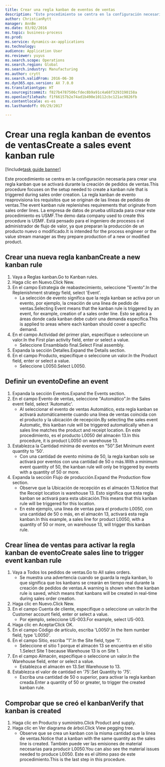 ```yaml
--- 
title: Crear una regla kanban de eventos de ventas
description: "Este procedimiento se centra en la configuración necesaria para crear una regla kanban que se activará durante la creación de pedidos de ventas."
author: ChristianRytt
manager: AnnBe
ms.date: 03/02/2016
ms.topic: business-process
ms.prod: 
ms.service: dynamics-ax-applications
ms.technology: 
audience: Application User
ms.reviewer: yuyus
ms.search.scope: Operations
ms.search.region: Global
ms.search.industry: Manufacturing
ms.author: crytt
ms.search.validFrom: 2016-06-30
ms.dyn365.ops.version: AX 7.0.0
ms.translationtype: HT
ms.sourcegitcommit: f827b4787506cfdec8b9a91c4a68f3293190158a
ms.openlocfilehash: f1f66157b2e74ad1b490e10112cbc121ac9826fb
ms.contentlocale: es-es
ms.lasthandoff: 09/29/2017

---
```

# <a name="create-a-sales-event-kanban-rule"></a><span data-ttu-id="1d029-103">Crear una regla kanban de eventos de ventas</span><span class="sxs-lookup"><span data-stu-id="1d029-103">Create a sales event kanban rule</span></span>

[!include[task guide banner](../../includes/task-guide-banner.md)]

<span data-ttu-id="1d029-104">Este procedimiento se centra en la configuración necesaria para crear una regla kanban que se activará durante la creación de pedidos de ventas.</span><span class="sxs-lookup"><span data-stu-id="1d029-104">This procedure focuses on the setup needed to create a kanban rule that is triggered during sales order creation.</span></span> <span data-ttu-id="1d029-105">La regla kanban de evento reaprovisiona los requisitos que se originan de las líneas de pedidos de ventas.</span><span class="sxs-lookup"><span data-stu-id="1d029-105">The event kanban rule replenishes requirements that originate from sales order lines.</span></span> <span data-ttu-id="1d029-106">La empresa de datos de prueba utilizada para crear este procedimiento es USMF.</span><span class="sxs-lookup"><span data-stu-id="1d029-106">The demo data company used to create this procedure is USMF.</span></span> <span data-ttu-id="1d029-107">Está pensado para el ingeniero de procesos o el administrador de flujo de valor, ya que preparan la producción de un producto nuevo o modificado.</span><span class="sxs-lookup"><span data-stu-id="1d029-107">It is intended for the process engineer or the value stream manager as they prepare production of a new or modified product.</span></span>




## <a name="create-a-new-kanban-rule"></a><span data-ttu-id="1d029-108">Crear una nueva regla kanban</span><span class="sxs-lookup"><span data-stu-id="1d029-108">Create a new kanban rule</span></span>
1. <span data-ttu-id="1d029-109">Vaya a Reglas kanban.</span><span class="sxs-lookup"><span data-stu-id="1d029-109">Go to Kanban rules.</span></span>
2. <span data-ttu-id="1d029-110">Haga clic en Nuevo.</span><span class="sxs-lookup"><span data-stu-id="1d029-110">Click New.</span></span>
3. <span data-ttu-id="1d029-111">En el campo Estrategia de reabastecimiento, seleccione "Evento".</span><span class="sxs-lookup"><span data-stu-id="1d029-111">In the Replenishment strategy field, select 'Event'.</span></span>
    * <span data-ttu-id="1d029-112">La selección de evento significa que la regla kanban se activa por un evento, por ejemplo, la creación de una línea de pedido de ventas.</span><span class="sxs-lookup"><span data-stu-id="1d029-112">Selecting Event means that the kanban rule is triggered by an event, for example, creation of a sales order line.</span></span>   <span data-ttu-id="1d029-113">Esto se aplica a áreas donde cada kanban debe cubrir una demanda específica.</span><span class="sxs-lookup"><span data-stu-id="1d029-113">This is applied to areas where each kanban should cover a specific demand.</span></span>  
4. <span data-ttu-id="1d029-114">En el campo Actividad del primer plan, especifique o seleccione un valor.</span><span class="sxs-lookup"><span data-stu-id="1d029-114">In the First plan activity field, enter or select a value.</span></span>
    * <span data-ttu-id="1d029-115">Seleccione Ensamblado final.</span><span class="sxs-lookup"><span data-stu-id="1d029-115">Select Final assembly.</span></span>  
5. <span data-ttu-id="1d029-116">Expanda la sección Detalles.</span><span class="sxs-lookup"><span data-stu-id="1d029-116">Expand the Details section.</span></span>
6. <span data-ttu-id="1d029-117">En el campo Producto, especifique o seleccione un valor.</span><span class="sxs-lookup"><span data-stu-id="1d029-117">In the Product field, enter or select a value.</span></span>
    * <span data-ttu-id="1d029-118">Seleccione L0050.</span><span class="sxs-lookup"><span data-stu-id="1d029-118">Select L0050.</span></span>  

## <a name="define-an-event"></a><span data-ttu-id="1d029-119">Definir un evento</span><span class="sxs-lookup"><span data-stu-id="1d029-119">Define an event</span></span>
1. <span data-ttu-id="1d029-120">Expanda la sección Eventos.</span><span class="sxs-lookup"><span data-stu-id="1d029-120">Expand the Events section.</span></span>
2. <span data-ttu-id="1d029-121">En el campo Evento de ventas, seleccione "Automático".</span><span class="sxs-lookup"><span data-stu-id="1d029-121">In the Sales event field, select 'Automatic'.</span></span>
    * <span data-ttu-id="1d029-122">Al seleccionar el evento de ventas Automático, esta regla kanban se activará automáticamente cuando una línea de ventas coincida con el producto y la ubicación de recepción.</span><span class="sxs-lookup"><span data-stu-id="1d029-122">By selecting the sales event Automatic, this kanban rule will be triggered automatically when a sales line matches the product and receipt location.</span></span> <span data-ttu-id="1d029-123">En este procedimiento, es el producto L0050 del almacén 13.</span><span class="sxs-lookup"><span data-stu-id="1d029-123">In this procedure, it is product L0050 on warehouse 13.</span></span>  
3. <span data-ttu-id="1d029-124">Establezca la Cantidad mínima de eventos en "50".</span><span class="sxs-lookup"><span data-stu-id="1d029-124">Set Minimum event quantity to '50'.</span></span>
    * <span data-ttu-id="1d029-125">Con una cantidad de evento mínima de 50, la regla kanban solo se activará por eventos con una cantidad de 50 o más.</span><span class="sxs-lookup"><span data-stu-id="1d029-125">With a minimum event quantity of 50, the kanban rule will only be triggered by events with a quantity of 50 or more.</span></span>  
4. <span data-ttu-id="1d029-126">Expanda la sección Flujo de producción.</span><span class="sxs-lookup"><span data-stu-id="1d029-126">Expand the Production flow section.</span></span>
    * <span data-ttu-id="1d029-127">Observe que la Ubicación de recepción es el almacén 13.</span><span class="sxs-lookup"><span data-stu-id="1d029-127">Notice that the Receipt location is warehouse 13.</span></span> <span data-ttu-id="1d029-128">Esto significa que esta regla kanban se activará para esta ubicación.</span><span class="sxs-lookup"><span data-stu-id="1d029-128">This means that this kanban rule will be triggered for this location.</span></span>  
    * <span data-ttu-id="1d029-129">En este ejemplo, una línea de ventas para el producto L0050, con una cantidad de 50 o más, en el almacén 13, activará esta regla kanban.</span><span class="sxs-lookup"><span data-stu-id="1d029-129">In this example, a sales line for product L0050, with a quantity of 50 or more, on warehouse 13, will trigger this kanban rule.</span></span>  

## <a name="create-sales-line-to-trigger-event-kanban-rule"></a><span data-ttu-id="1d029-130">Crear línea de ventas para activar la regla kanban de evento</span><span class="sxs-lookup"><span data-stu-id="1d029-130">Create sales line to trigger event kanban rule</span></span>
1. <span data-ttu-id="1d029-131">Vaya a Todos los pedidos de ventas.</span><span class="sxs-lookup"><span data-stu-id="1d029-131">Go to All sales orders.</span></span>
    * <span data-ttu-id="1d029-132">Se muestra una advertencia cuando se guarda la regla kanban, lo que significa que los kanbans se crearán en tiempo real durante la creación de pedidos de ventas.</span><span class="sxs-lookup"><span data-stu-id="1d029-132">A warning is shown when the kanban rule is saved, which means that kanbans will be created in real-time during sales order creation.</span></span>  
2. <span data-ttu-id="1d029-133">Haga clic en Nuevo.</span><span class="sxs-lookup"><span data-stu-id="1d029-133">Click New.</span></span>
3. <span data-ttu-id="1d029-134">En el campo Cuenta de cliente, especifique o seleccione un valor.</span><span class="sxs-lookup"><span data-stu-id="1d029-134">In the Customer account field, enter or select a value.</span></span>
    * <span data-ttu-id="1d029-135">Por ejemplo, seleccione US-003.</span><span class="sxs-lookup"><span data-stu-id="1d029-135">For example, select US-003.</span></span>  
4. <span data-ttu-id="1d029-136">Haga clic en Aceptar</span><span class="sxs-lookup"><span data-stu-id="1d029-136">Click OK.</span></span>
5. <span data-ttu-id="1d029-137">En el campo Código de artículo, escriba 'L0050'.</span><span class="sxs-lookup"><span data-stu-id="1d029-137">In the Item number field, type 'L0050'.</span></span>
6. <span data-ttu-id="1d029-138">En el campo Sitio, escriba "1".</span><span class="sxs-lookup"><span data-stu-id="1d029-138">In the Site field, type '1'.</span></span>
    * <span data-ttu-id="1d029-139">Seleccione el sitio 1 porque el almacén 13 se encuentra en el sitio 1.</span><span class="sxs-lookup"><span data-stu-id="1d029-139">Select Site 1 because Warehouse 13 is on Site 1.</span></span>  
7. <span data-ttu-id="1d029-140">En el campo Almacén, especifique o seleccione un valor.</span><span class="sxs-lookup"><span data-stu-id="1d029-140">In the Warehouse field, enter or select a value.</span></span>
    * <span data-ttu-id="1d029-141">Establezca el almacén en 13.</span><span class="sxs-lookup"><span data-stu-id="1d029-141">Set Warehouse to 13.</span></span>  
8. <span data-ttu-id="1d029-142">Establezca el valor de cantidad en '75'.</span><span class="sxs-lookup"><span data-stu-id="1d029-142">Set Quantity to '75'.</span></span>
    * <span data-ttu-id="1d029-143">Escriba una cantidad de 50 o superior, para activar la regla kanban creada.</span><span class="sxs-lookup"><span data-stu-id="1d029-143">Enter a quantity of 50 or greater, to trigger the created kanban rule.</span></span>  

## <a name="verify-that-kanban-is-created"></a><span data-ttu-id="1d029-144">Comprobar que se creó el kanban</span><span class="sxs-lookup"><span data-stu-id="1d029-144">Verify that kanban is created</span></span>
1. <span data-ttu-id="1d029-145">Haga clic en Producto y suministro.</span><span class="sxs-lookup"><span data-stu-id="1d029-145">Click Product and supply.</span></span>
2. <span data-ttu-id="1d029-146">Haga clic en Ver diagrama de árbol.</span><span class="sxs-lookup"><span data-stu-id="1d029-146">Click View pegging tree.</span></span>
    * <span data-ttu-id="1d029-147">Observe que se crea un kanban con la misma cantidad que la línea de ventas.</span><span class="sxs-lookup"><span data-stu-id="1d029-147">Notice that a kanban with the same quantity as the sales line is created.</span></span> <span data-ttu-id="1d029-148">También puede ver las emisiones de material necesarias para producir L0050.</span><span class="sxs-lookup"><span data-stu-id="1d029-148">You can also see the material issues needed to produce L0050.</span></span> <span data-ttu-id="1d029-149">Este es el último paso de este procedimiento.</span><span class="sxs-lookup"><span data-stu-id="1d029-149">This is the last step in this procedure.</span></span>  


